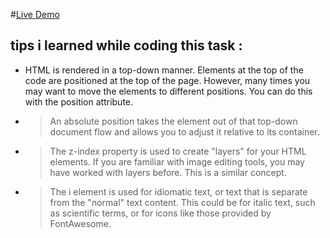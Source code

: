 #[Live Demo]()
## tips i learned while coding this task :

-  HTML is rendered in a top-down manner. Elements at the top of the code are positioned at the top of the page. However, many times you may want to move the elements to different positions. You can do this with the position attribute.
- > An absolute position takes the element out of that top-down document flow and allows you to adjust it relative to its container.
- > The z-index property is used to create "layers" for your HTML elements. If you are familiar with image editing tools, you may have worked with layers before. This is a similar concept.
- > The i element is used for idiomatic text, or text that is separate from the "normal" text content. This could be for italic text, such as scientific terms, or for icons like those provided by FontAwesome.
